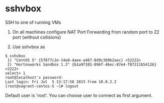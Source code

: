 sshvbox
=======

SSH to one of running VMs

  1) On all machines configure NAT Port Forwarding from random port to 22 port (without collisions)

  2) Use sshvbox as

    $ sshvbox
     1) "CentOS 5" {5f877c2e-14a8-4aee-a467-8d9c369b2aec} <52222>
     2) "Hortonworks Sandbox 1.3" {b1a9f101-096f-46ec-87e4-f07211b54126} <2222>
    select> 1
    root@localhost's password: 
    Last login: Fri Jul  5 13:17:58 2013 from 10.0.2.2
    [root@vagrant-centos-5 ~]# logout


Default user is 'root'. You can choose user to connect as first argument.